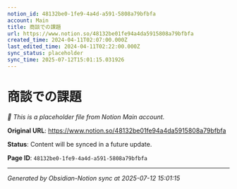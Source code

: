 ```yaml
---
notion_id: 48132be0-1fe9-4a4d-a591-5808a79bfbfa
account: Main
title: 商談での課題
url: https://www.notion.so/48132be01fe94a4da5915808a79bfbfa
created_time: 2024-04-11T02:07:00.000Z
last_edited_time: 2024-04-11T02:22:00.000Z
sync_status: placeholder
sync_time: 2025-07-12T15:01:15.031926
---
```


# 商談での課題

*🔄 This is a placeholder file from Notion Main account.*

**Original URL**: https://www.notion.so/48132be01fe94a4da5915808a79bfbfa

**Status**: Content will be synced in a future update.

**Page ID**: `48132be0-1fe9-4a4d-a591-5808a79bfbfa`

---

*Generated by Obsidian-Notion sync at 2025-07-12 15:01:15*

